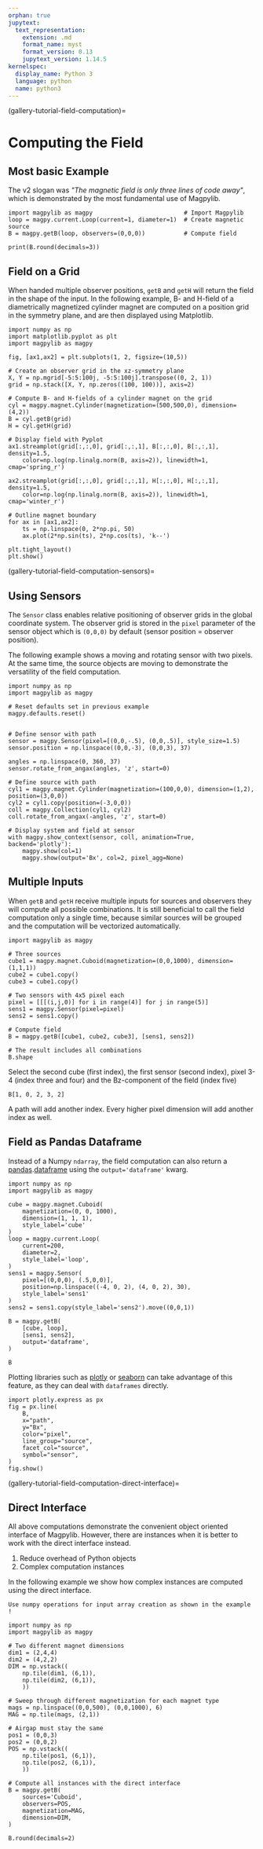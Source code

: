 ```yaml
---
orphan: true
jupytext:
  text_representation:
    extension: .md
    format_name: myst
    format_version: 0.13
    jupytext_version: 1.14.5
kernelspec:
  display_name: Python 3
  language: python
  name: python3
---
```


(gallery-tutorial-field-computation)=

# Computing the Field

## Most basic Example

The v2 slogan was *"The magnetic field is only three lines of code away"*, which is demonstrated by the most fundamental use of Magpylib.

```{code-cell} ipython3
import magpylib as magpy                          # Import Magpylib
loop = magpy.current.Loop(current=1, diameter=1)  # Create magnetic source
B = magpy.getB(loop, observers=(0,0,0))           # Compute field

print(B.round(decimals=3))
```

## Field on a Grid

When handed multiple observer positions, `getB` and `getH` will return the field in the shape of the input. In the following example, B- and H-field of a diametrically magnetized cylinder magnet are computed on a position grid in the symmetry plane, and are then displayed using Matplotlib.

```{code-cell} ipython3
import numpy as np
import matplotlib.pyplot as plt
import magpylib as magpy

fig, [ax1,ax2] = plt.subplots(1, 2, figsize=(10,5))

# Create an observer grid in the xz-symmetry plane
X, Y = np.mgrid[-5:5:100j, -5:5:100j].transpose((0, 2, 1))
grid = np.stack([X, Y, np.zeros((100, 100))], axis=2)

# Compute B- and H-fields of a cylinder magnet on the grid
cyl = magpy.magnet.Cylinder(magnetization=(500,500,0), dimension=(4,2))
B = cyl.getB(grid)
H = cyl.getH(grid)

# Display field with Pyplot
ax1.streamplot(grid[:,:,0], grid[:,:,1], B[:,:,0], B[:,:,1], density=1.5,
    color=np.log(np.linalg.norm(B, axis=2)), linewidth=1, cmap='spring_r')

ax2.streamplot(grid[:,:,0], grid[:,:,1], H[:,:,0], H[:,:,1], density=1.5,
    color=np.log(np.linalg.norm(B, axis=2)), linewidth=1, cmap='winter_r')

# Outline magnet boundary
for ax in [ax1,ax2]:
    ts = np.linspace(0, 2*np.pi, 50)
    ax.plot(2*np.sin(ts), 2*np.cos(ts), 'k--')

plt.tight_layout()
plt.show()
```

(gallery-tutorial-field-computation-sensors)=

## Using Sensors

The `Sensor` class enables relative positioning of observer grids in the global coordinate system. The observer grid is stored in the `pixel` parameter of the sensor object which is `(0,0,0)` by default (sensor position = observer position).

The following example shows a moving and rotating sensor with two pixels. At the same time, the source objects are moving to demonstrate the versatility of the field computation.

```{code-cell} ipython3
import numpy as np
import magpylib as magpy

# Reset defaults set in previous example
magpy.defaults.reset()


# Define sensor with path
sensor = magpy.Sensor(pixel=[(0,0,-.5), (0,0,.5)], style_size=1.5)
sensor.position = np.linspace((0,0,-3), (0,0,3), 37)

angles = np.linspace(0, 360, 37)
sensor.rotate_from_angax(angles, 'z', start=0)

# Define source with path
cyl1 = magpy.magnet.Cylinder(magnetization=(100,0,0), dimension=(1,2), position=(3,0,0))
cyl2 = cyl1.copy(position=(-3,0,0))
coll = magpy.Collection(cyl1, cyl2)
coll.rotate_from_angax(-angles, 'z', start=0)

# Display system and field at sensor
with magpy.show_context(sensor, coll, animation=True, backend='plotly'):
    magpy.show(col=1)
    magpy.show(output='Bx', col=2, pixel_agg=None)
```

## Multiple Inputs

When `getB` and `getH` receive multiple inputs for sources and observers they will compute all possible combinations. It is still beneficial to call the field computation only a single time, because similar sources will be grouped and the computation will be vectorized automatically.

```{code-cell} ipython3
import magpylib as magpy

# Three sources
cube1 = magpy.magnet.Cuboid(magnetization=(0,0,1000), dimension=(1,1,1))
cube2 = cube1.copy()
cube3 = cube1.copy()

# Two sensors with 4x5 pixel each
pixel = [[[(i,j,0)] for i in range(4)] for j in range(5)]
sens1 = magpy.Sensor(pixel=pixel)
sens2 = sens1.copy()

# Compute field
B = magpy.getB([cube1, cube2, cube3], [sens1, sens2])

# The result includes all combinations
B.shape
```

Select the second cube (first index), the first sensor (second index), pixel 3-4 (index three and four) and the Bz-component of the field (index five)

```{code-cell} ipython3
B[1, 0, 2, 3, 2]
```

A path will add another index. Every higher pixel dimension will add another index as well.

## Field as Pandas Dataframe

Instead of a Numpy `ndarray`, the field computation can also return a [pandas](https://pandas.pydata.org/).[dataframe](https://pandas.pydata.org/docs/user_guide/dsintro.html#dataframe) using the `output='dataframe'` kwarg.

```{code-cell} ipython3
import numpy as np
import magpylib as magpy

cube = magpy.magnet.Cuboid(
    magnetization=(0, 0, 1000),
    dimension=(1, 1, 1),
    style_label='cube'
)
loop = magpy.current.Loop(
    current=200,
    diameter=2,
    style_label='loop',
)
sens1 = magpy.Sensor(
    pixel=[(0,0,0), (.5,0,0)],
    position=np.linspace((-4, 0, 2), (4, 0, 2), 30),
    style_label='sens1'
)
sens2 = sens1.copy(style_label='sens2').move((0,0,1))

B = magpy.getB(
    [cube, loop],
    [sens1, sens2],
    output='dataframe',
)

B
```

Plotting libraries such as [plotly](https://plotly.com/python/plotly-express/) or [seaborn](https://seaborn.pydata.org/introduction.html) can take advantage of this feature, as they can deal with `dataframes` directly.

```{code-cell} ipython3
import plotly.express as px
fig = px.line(
    B,
    x="path",
    y="Bx",
    color="pixel",
    line_group="source",
    facet_col="source",
    symbol="sensor",
)
fig.show()
```

(gallery-tutorial-field-computation-direct-interface)=

## Direct Interface

All above computations demonstrate the convenient object oriented interface of Magpylib. However, there are instances when it is better to work with the direct interface instead.

1. Reduce overhead of Python objects
2. Complex computation instances

In the following example we show how complex instances are computed using the direct interface.

```{important}
Use numpy operations for input array creation as shown in the example !
```

```{code-cell} ipython3
import numpy as np
import magpylib as magpy

# Two different magnet dimensions
dim1 = (2,4,4)
dim2 = (4,2,2)
DIM = np.vstack((
    np.tile(dim1, (6,1)),
    np.tile(dim2, (6,1)),
    ))

# Sweep through different magnetization for each magnet type
mags = np.linspace((0,0,500), (0,0,1000), 6)
MAG = np.tile(mags, (2,1))

# Airgap must stay the same
pos1 = (0,0,3)
pos2 = (0,0,2)
POS = np.vstack((
    np.tile(pos1, (6,1)),
    np.tile(pos2, (6,1)),
    ))

# Compute all instances with the direct interface
B = magpy.getB(
    sources='Cuboid',
    observers=POS,
    magnetization=MAG,
    dimension=DIM,
)

B.round(decimals=2)
```
